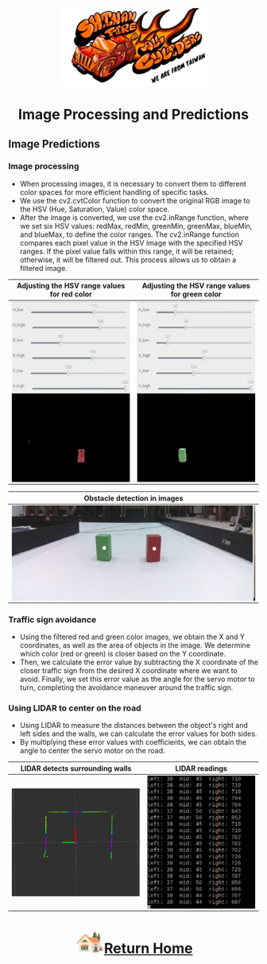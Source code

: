 <div align="center"><img src="../../other/img/logo.png" width="300" alt=" logo"></div>

# <div align="center">Image Processing and Predictions</div> 
## Image Predictions
### Image processing  
- When processing images, it is necessary to convert them to different color spaces for more efficient handling of specific tasks.  
- We use the cv2.cvtColor function to convert the original RGB image to the HSV (Hue, Saturation, Value) color space.  
- After the image is converted, we use the cv2.inRange function, where we set six HSV values: redMax, redMin, greenMin, greenMax, blueMin, and blueMax, to define the color ranges. The cv2.inRange function compares each pixel value in the HSV image with the specified HSV ranges. If the pixel value falls within this range, it will be retained; otherwise, it will be filtered out. This process allows us to obtain a filtered image.  

<div align="center">

|Adjusting the HSV range values for red color|Adjusting the HSV range values for green color|
|:----:|:----:|
|<img src="./img/red_HSV_value_range.png" width = "350" height = "" alt="red_HSV_value_range" align=center />|<img src="./img/green_HSV_value_range.png" width = "350" height = "" alt="green_HSV_value_range" align=center />|

|Obstacle detection in images|
|:----:|
|<img src="./img/Obstacle_detection.png" alt="Obstacle_detection" align=center />|
</div>

### Traffic sign avoidance  
- Using the filtered red and green color images, we obtain the X and Y coordinates, as well as the area of objects in the image. We determine which color (red or green) is closer based on the Y coordinate.  
- Then, we calculate the error value by subtracting the X coordinate of the closer traffic sign from the desired X coordinate where we want to avoid. Finally, we set this error value as the angle for the servo motor to turn, completing the avoidance maneuver around the traffic sign.  


###  Using LIDAR to center on the road
- Using LIDAR to measure the distances between the object's right and left sides and the walls, we can calculate the error values for both sides.  
- By multiplying these error values with coefficients, we can obtain the angle to center the servo motor on the road.    
<div align="center">
  
|LIDAR detects surrounding walls|LIDAR readings|
|:---:|:---:|
|<img src="./img/LIDAR_Detecting_Walls.png" width = "350" alt="LIDAR_Detecting_Walls" align=center />|<img src="./img/LIDAR_readings.png" width = "300" alt="LIDAR_Detecting_Walls" align=center />|
</div>

# <div align="center">![HOME](../../other/img/Home.png)[Return Home](../../)</div>  
